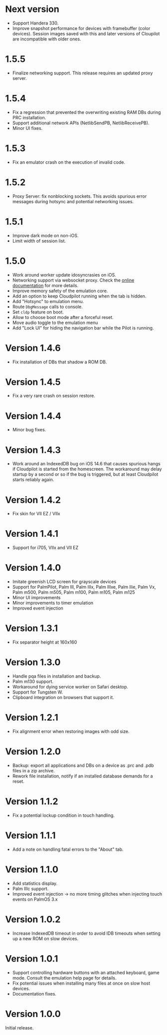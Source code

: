 # Next version

-   Support Handera 330.
-   Improve snapshot performance for devices with framebuffer (color devices).
    Session images saved with this and later versions of Cloupilot are incompatible
    with older ones.

# 1.5.5

-   Finalize networking support. This release requires an updated proxy server.

# 1.5.4

-   Fix a regression that prevented the overwriting existing RAM DBs during
    PRC installation.
-   Support additional network APIs (NetlibSendPB, NetlibReceivePB).
-   Minor UI fixes.

# 1.5.3

-   Fix an emulator crash on the execution of invalid code.

# 1.5.2

-   Proxy Server: fix nonblocking sockets. This avoids spurious error messages during
    hotsync and potential networking issues.

# 1.5.1

-   Improve dark mode on non-iOS.
-   Limit width of session list.

# 1.5.0

-   Work around worker update idosyncrasies on iOS.
-   Networking support via websocket proxy. Check the
    [online documentation](https://github.com/cloudpilot-emu/cloudpilot/blob/master/doc/networking.md)
    for more details.
-   Improve memory safety of the emulation core.
-   Add an option to keep Cloudpilot running when the tab is hidden.
-   Add "Hotsync" to emulation menu.
-   Route `DbgMessage` calls to console.
-   Set `cldp` feature on boot.
-   Allow to choose boot mode after a forceful reset.
-   Move audio toggle to the emulation menu
-   Add "Lock UI" for hiding the navigation bar while the Pilot
    is running.

# Version 1.4.6

-   Fix installation of DBs that shadow a ROM DB.

# Version 1.4.5

-   Fix a very rare crash on session restore.

# Version 1.4.4

-   Minor bug fixes.

# Version 1.4.3

-   Work around an IndexedDB bug on iOS 14.6 that causes spurious hangs if Cloudpilot
    is started from the homescreen. The workaround may delay startup by a second
    or so if the bug is triggered, but at least Cloudpilot starts reliably again.

# Version 1.4.2

-   Fix skin for VII EZ / VIIx

# Version 1.4.1

-   Support for i705, VIIx and VII EZ

# Version 1.4.0

-   Imitate greenish LCD screen for grayscale devices
-   Support for PalmPilot, Palm III, Palm IIIx, Palm IIIxe, Palm IIie, Palm Vx,
    Palm m500, Palm m505, Palm m100, Palm m105, Palm m125
-   Minor UI improvements
-   Minor improvements to timer emulation
-   Improved event injection

# Version 1.3.1

-   Fix separator height at 160x160

# Version 1.3.0

-   Handle pqa files in installation and backup.
-   Palm m130 support.
-   Workaround for dying service worker on Safari desktop.
-   Support for Tungsten W.
-   Clipboard integration on browsers that support it.

# Version 1.2.1

-   Fix alignment error when restoring images with odd size.

# Version 1.2.0

-   Backup: export all applications and DBs on a device as
    .prc and .pdb files in a zip archive.
-   Rework file installation, notify if an installed database
    demands for a reset.

# Version 1.1.2

-   Fix a potential lockup condition in touch handling.

# Version 1.1.1

-   Add a note on handling fatal errors to the "About" tab.

# Version 1.1.0

-   Add statistics display.
-   Palm IIIc support.
-   Improved event injection -> no more timing glitches when injecting
    touch events on PalmOS 3.x

# Version 1.0.2

-   Increase IndexedDB timeout in order to avoid IDB timeouts when
    setting up a new ROM on slow devices.

# Version 1.0.1

-   Support controlling hardware buttons with an attached keyboard, game mode.
    Consult the emulation help page for details.
-   Fix potential issues when installing many files at once on slow host devices.
-   Documentation fixes.

# Version 1.0.0

Initial release.
